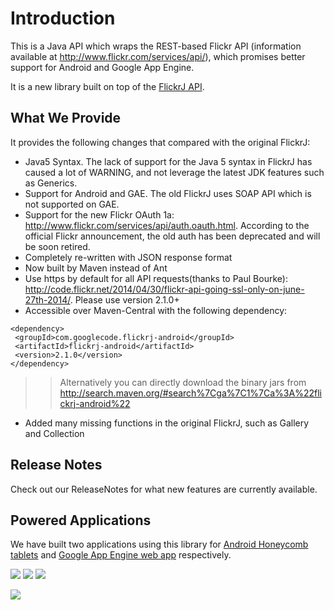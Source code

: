 

# Introduction #
This is a Java API which wraps the REST-based Flickr API
(information available at http://www.flickr.com/services/api/), which promises better support for Android and Google App Engine.

It is a new library built on top of the <a href='http://flickrj.sourceforge.net/'>FlickrJ API</a>.

## What We Provide ##
It provides the following changes that compared with the original FlickrJ:
  * Java5 Syntax. The lack of support for the Java 5 syntax in FlickrJ has caused a lot of WARNING, and not leverage the latest JDK features such as Generics.
  * Support for Android and GAE. The old FlickrJ uses SOAP API which is not supported on GAE.
  * Support for the new Flickr OAuth 1a: http://www.flickr.com/services/api/auth.oauth.html. According to the official Flickr announcement, the old auth has been deprecated and will be soon retired.
  * Completely re-written with JSON response format
  * Now built by Maven instead of Ant
  * Use https by default for all API requests(thanks to Paul Bourke): http://code.flickr.net/2014/04/30/flickr-api-going-ssl-only-on-june-27th-2014/. Please use version 2.1.0+
  * Accessible over Maven-Central with the following dependency:
```
<dependency>
 <groupId>com.googlecode.flickrj-android</groupId>
 <artifactId>flickrj-android</artifactId>
 <version>2.1.0</version>
</dependency>
```
> > Alternatively you can directly download the binary jars from http://search.maven.org/#search%7Cga%7C1%7Ca%3A%22flickrj-android%22
  * Added many missing functions in the original FlickrJ, such as Gallery and Collection

## Release Notes ##
Check out our ReleaseNotes for what new features are currently available.

## Powered Applications ##
We have built two applications using this library for [Android Honeycomb tablets](http://code.google.com/p/flickr-viewer-for-honeycomb/) and [Google App Engine web app](http://code.google.com/p/flickr2twitter/) respectively.

[![](http://code.google.com/images/code_sm.png)](http://code.google.com/)
[![](http://farm7.static.flickr.com/6092/6219249467_54a26f7d5d_o.gif)](http://developer.android.com/index.html)
[![](http://maven.apache.org/images/logos/maven-feather.png)](http://maven.apache.org/)

[![](http://bighugelabs.com/flickr/profilewidget/interesting/000000/ffffff/8308954@N06.jpg)](http://flickr.com/photos/8308954@N06/)